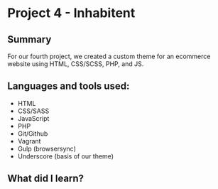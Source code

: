 # Project 4 - Inhabitent

## Summary
For our fourth project, we created a custom theme for an ecommerce website using HTML, CSS/SCSS, PHP, and JS.

## Languages and tools used:
- HTML
- CSS/SASS
- JavaScript
- PHP
- Git/Github
- Vagrant
- Gulp (browsersync)
- Underscore (basis of our theme)

## What did I learn?
